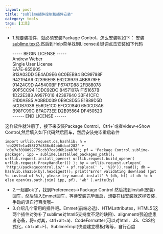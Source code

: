 ```yaml
---
layout: post
title: "sublime插件控制和插件安装"
category: tools
tags: [工具]
---
```

- 1.想要装插件，就必须安装Package Control，怎么安装呢如下：
安装<a href="http://www.sublimetext.com/3">sublime text3</a>,然后到Help菜单找到License关键词点击安装如下代码

	----- BEGIN LICENSE -----<br/>
	Andrew Weber<br/>
	Single User License<br/>
	EA7E-855605<br/>
	813A03DD 5E4AD9E6 6C0EEB94 BC99798F<br/>
	942194A6 02396E98 E62C9979 4BB979FE<br/>
	91424C9D A45400BF F6747D88 2FB88078<br/>
	90F5CC94 1CDC92DC 8457107A F151657B<br/>
	1D22E383 A997F016 42397640 33F41CFC<br/>
	E1D0AE85 A0BBD039 0E9C8D55 E1B89D5D<br/>
	5CDB7036 E56DE1C0 EFCC0840 650CD3A6<br/>
	B98FC99C 8FAC73EE D2B95564 DF450523<br/>
	------ END LICENSE ------

<!-- more -->
这样软件就注册了，接下来安装Package Control，Ctrl+`或者videw->Show Control,然后填入如下代码然后回车，然后安装完毕重启软件

	import urllib.request,os,hashlib; h = 'eb2297e1a458f27d836c04bb0cbaf282' + 'd0e7a3098092775ccb37ca9d6b2e4b7d'; pf = 'Package Control.sublime-package'; ipp = sublime.installed_packages_path(); urllib.request.install_opener( urllib.request.build_opener( urllib.request.ProxyHandler()) ); by = urllib.request.urlopen( 'http://packagecontrol.io/' + pf.replace(' ', '%20')).read(); dh = hashlib.sha256(by).hexdigest(); print('Error validating download (got %s instead of %s), please try manual install' % (dh, h)) if dh != h else open(os.path.join( ipp, pf), 'wb' ).write(by)

- 2.一起都ok了，找到Preferences->Package Control 然后找到install(安装) 回车，然后输入Emmet回车，等待安装完毕重启，想要在线安装就这样安装，手动的话自行百度哦~
- 3.介绍几个常用的插件吧。Emmet(前端必选)、HTMLattributes，HTML5(这两个插件对弥补了sublime对html5支持度不足的缺陷)、alignment(强迫症患者必备，将=对其，ctrl+alt+a)、CodeFormatter(可以对html、JS、CSS格式化，ctrl+alt+F)、SublimeTmpl(快速建立模板)等等，自行百度





